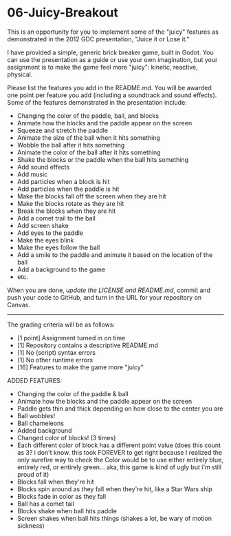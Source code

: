 # 06-Juicy-Breakout

This is an opportunity for you to implement some of the "juicy" features as demonstrated in the 2012 GDC presentation, "Juice it or Lose it."

I have provided a simple, generic brick breaker game, built in Godot. You can use the presentation as a guide or use your own imagination, but your assignment is to make the game feel more "juicy": kinetic, reactive, physical.

Please list the features you add in the README.md. You will be awarded one point per feature you add (including a soundtrack and sound effects). Some of the features demonstrated in the presentation include:
 - Changing the color of the paddle, ball, and blocks
 - Animate how the blocks and the paddle appear on the screen
 - Squeeze and stretch the paddle
 - Animate the size of the ball when it hits something
 - Wobble the ball after it hits something
 - Animate the color of the ball after it hits something
 - Shake the blocks or the paddle when the ball hits something
 - Add sound effects
 - Add music
 - Add particles when a block is hit
 - Add particles when the paddle is hit
 - Make the blocks fall off the screen when they are hit
 - Make the blocks rotate as they are hit
 - Break the blocks when they are hit
 - Add a comet trail to the ball
 - Add screen shake
 - Add eyes to the paddle
 - Make the eyes blink
 - Make the eyes follow the ball
 - Add a smile to the paddle and animate it based on the location of the ball
 - Add a background to the game
 - etc.

 When you are done, *update the LICENSE and README.md*, commit and push your code to GitHub, and turn in the URL for your repository on Canvas.

---

The grading criteria will be as follows:

 - [1 point] Assignment turned in on time
 - [1] Repository contains a descriptive README.md
 - [1] No (script) syntax errors
 - [1] No other runtime errors
 - [16] Features to make the game more "juicy"

ADDED FEATURES:
 - Changing the color of the paddle & ball
 - Animate how the blocks and the paddle appear on the screen
 - Paddle gets thin and thick depending on how close to the center you are
 - Ball wobbles!
 - Ball chameleons
 - Added background
 - Changed color of blocks! (3 times)
 - Each different color of block has a different point value (does this count as 3? i don't know. this took FOREVER to get right because I realized the only surefire way to check the Color would be to use either entirely blue, entirely red, or entirely green... aka, this game is kind of ugly but i'm still proud of it)
 - Blocks fall when they're hit
 - Blocks spin around as they fall when they're hit, like a Star Wars ship
 - Blocks fade in color as they fall
 - Ball has a comet tail
 - Blocks shake when ball hits paddle
 - Screen shakes when ball hits things (shakes a lot, be wary of motion sickness)